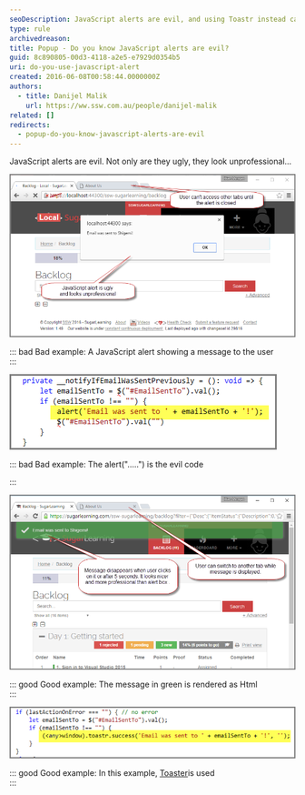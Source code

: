 ```yaml
---
seoDescription: JavaScript alerts are evil, and using Toastr instead can improve user experience with customizable notifications.
type: rule
archivedreason:
title: Popup - Do you know JavaScript alerts are evil?
guid: 8c890805-00d3-4118-a2e5-e7929d0354b5
uri: do-you-use-javascript-alert
created: 2016-06-08T00:58:44.0000000Z
authors:
  - title: Danijel Malik
    url: https://ww.ssw.com.au/people/danijel-malik
related: []
redirects:
  - popup-do-you-know-javascript-alerts-are-evil
---
```


JavaScript alerts are evil. Not only are they ugly, they look unprofessional...

<!--endintro-->

![](JS_Alert.png)

::: bad
Bad example: A JavaScript alert showing a message to the user  
:::

![](JSAlert_Code.png)

::: bad
Bad example: The alert(".....") is the evil code

:::

![](Toastr_Alert.png)

::: good
Good example: The message in green is rendered as Html  
:::

![](JS_Alert_2.png)

::: good
Good example: In this example, [Toaster](https://github.com/CodeSeven/toastr)is used  
:::
